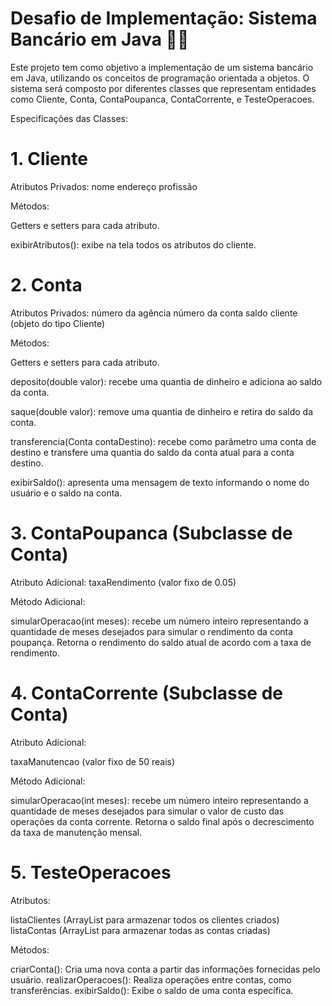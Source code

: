 # Desafio de Implementação: Sistema Bancário em Java 👩‍💻​
Este projeto tem como objetivo a implementação de um sistema bancário em Java, utilizando os conceitos de programação orientada a objetos. O sistema será composto por diferentes classes que representam entidades como Cliente, Conta, ContaPoupanca, ContaCorrente, e TesteOperacoes.

Especificações das Classes:
# 1. Cliente
   
Atributos Privados:
nome
endereço
profissão

Métodos:

Getters e setters para cada atributo.

exibirAtributos(): exibe na tela todos os atributos do cliente.

# 2. Conta
   
Atributos Privados:
número da agência
número da conta
saldo
cliente (objeto do tipo Cliente)

Métodos:

Getters e setters para cada atributo.

deposito(double valor): recebe uma quantia de dinheiro e adiciona ao saldo da conta.

saque(double valor): remove uma quantia de dinheiro e retira do saldo da conta.

transferencia(Conta contaDestino): recebe como parâmetro uma conta de destino e transfere uma quantia do saldo da conta atual para a conta destino.

exibirSaldo(): apresenta uma mensagem de texto informando o nome do usuário e o saldo na conta.

# 3. ContaPoupanca (Subclasse de Conta)
   
Atributo Adicional:
taxaRendimento (valor fixo de 0.05)

Método Adicional:

simularOperacao(int meses): recebe um número inteiro representando a quantidade de meses desejados para simular o rendimento da conta poupança. Retorna o rendimento do saldo atual de acordo com a taxa de rendimento.

# 4. ContaCorrente (Subclasse de Conta)
   
Atributo Adicional:

taxaManutencao (valor fixo de 50 reais)

Método Adicional:

simularOperacao(int meses): recebe um número inteiro representando a quantidade de meses desejados para simular o valor de custo das operações da conta corrente. Retorna o saldo final após o decrescimento da taxa de manutenção mensal.

# 5. TesteOperacoes
   
Atributos:

listaClientes (ArrayList para armazenar todos os clientes criados)
listaContas (ArrayList para armazenar todas as contas criadas)

Métodos:

criarConta(): Cria uma nova conta a partir das informações fornecidas pelo usuário.
realizarOperacoes(): Realiza operações entre contas, como transferências.
exibirSaldo(): Exibe o saldo de uma conta específica.
